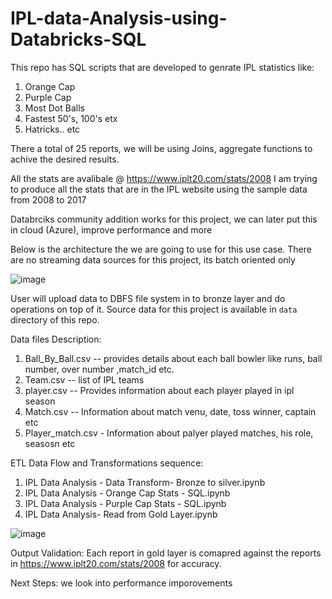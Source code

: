 # IPL-data-Analysis-using-Databricks-SQL

This repo has SQL scripts that are developed to genrate IPL statistics like:
1) Orange Cap
2) Purple Cap
3) Most Dot Balls
4) Fastest 50's, 100's etx
5) Hatricks.. etc

There a total of 25 reports, we will be using Joins, aggregate functions to achive the desired results. 

All the stats are avalibale @ https://www.iplt20.com/stats/2008 I am trying to produce all the stats that are in the IPL website using the sample data from 2008 to 2017

Databrciks community addition works for this project, we can later put this in cloud (Azure), improve performance and more

Below is the architecture the we are going to use for this use case. There are no streaming data sources for this project, its batch oriented only

![image](https://github.com/user-attachments/assets/4b69d057-c52d-43e1-9fd4-5dc373e33ef5)

User will upload data to DBFS file system in to bronze layer and do operations on top of it. Source data for this project is available in `data` directory of this repo.

Data files Description:
1) Ball_By_Ball.csv -- provides details about each ball bowler like runs, ball number, over number ,match_id etc.
2) Team.csv -- list of IPL teams
3) player.csv -- Provides information about each player played in ipl season
4) Match.csv -- Information about match venu, date, toss winner, captain etc
5) Player_match.csv - Information about palyer played matches, his role, seasosn etc

ETL Data Flow and Transformations sequence:
 1) IPL Data Analysis - Data Transform- Bronze to silver.ipynb
 2) IPL Data Analysis - Orange Cap Stats - SQL.ipynb
 3) IPL Data Analysis - Purple Cap Stats - SQL.ipynb
 4) IPL Data Analysis- Read from Gold Layer.ipynb

![image](https://github.com/user-attachments/assets/e32b7452-7054-4453-aadd-bb7a6feb9613)


Output Validation:
Each report in gold layer is comapred against the reports in https://www.iplt20.com/stats/2008 for accuracy.

Next Steps: 
we look into performance imporovements

